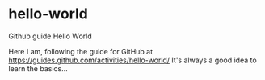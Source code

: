 # hello-world
Github guide Hello World

Here I am, following the guide for GitHub at https://guides.github.com/activities/hello-world/
 It's always a good idea to learn the basics...

